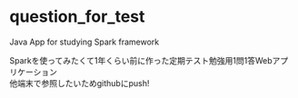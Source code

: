 # question_for_test
Java App for studying Spark framework

Sparkを使ってみたくて1年くらい前に作った定期テスト勉強用1問1答Webアプリケーション  
他端末で参照したいためgithubにpush!

